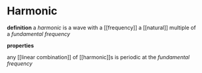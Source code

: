 # Harmonic

**definition** a _harmonic_ is a wave with a [[frequency]] a [[natural]] multiple of a _fundamental frequency_

**properties**

any [[linear combination]] of [[harmonic]]s is periodic at the _fundamental frequency_
